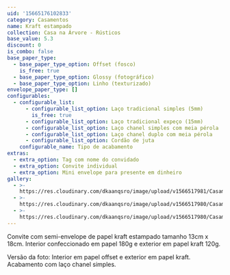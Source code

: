 ```yaml
---
uid: '15665176102833'
category: Casamentos
name: Kraft estampado
collection: Casa na Árvore - Rústicos
base_value: 5.3
discount: 0
is_combo: false
base_paper_type:
  - base_paper_type_option: Offset (fosco)
    is_free: true
  - base_paper_type_option: Glossy (fotográfico)
  - base_paper_type_option: Linho (texturizado)
envelope_paper_type: []
configurables:
  - configurable_list:
      - configurable_list_option: Laço tradicional simples (5mm)
        is_free: true
      - configurable_list_option: Laço tradicional expeço (15mm)
      - configurable_list_option: Laço chanel simples com meia pérola
      - configurable_list_option: Laço chanel duplo com meia pérola
      - configurable_list_option: Cordão de juta
    configurable_name: Tipo de acabamento
extras:
  - extra_option: Tag com nome do convidado
  - extra_option: Convite individual
  - extra_option: Mini envelope para presente em dinheiro
gallery:
  - >-
    https://res.cloudinary.com/dkaanqsro/image/upload/v1566517981/Casamentos/Modelo_kraft_estampado_1_rgmsrg.jpg
  - >-
    https://res.cloudinary.com/dkaanqsro/image/upload/v1566517980/Casamentos/Modelo_kraft_estampado_3_mze6ul.jpg
  - >-
    https://res.cloudinary.com/dkaanqsro/image/upload/v1566517980/Casamentos/Modelo_kraft_estampado_2_efqir1.jpg
---
```

Convite com semi-envelope de papel kraft estampado tamanho 13cm x 18cm. Interior confeccionado em papel 180g e exterior em papel kraft 120g.


Versão da foto: Interior em papel offset e exterior em papel kraft. Acabamento com laço chanel simples.
